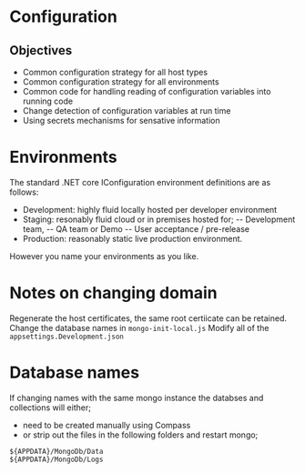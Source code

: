# Configuration

## Objectives

- Common configuration strategy for all host types
- Common configuration strategy for all environments
- Common code for handling reading of configuration variables into running code
- Change detection of configuration variables at run time
- Using secrets mechanisms for sensative information

# Environments

The standard .NET core IConfiguration environment definitions are as follows:

- Development: highly fluid locally hosted per developer environment
- Staging:	resonably fluid cloud or in premises hosted for;
-- Development team, 
-- QA team or Demo
-- User acceptance / pre-release 
- Production: reasonably static live production environment.

However you name your environments as you like.



# Notes on changing domain

Regenerate the host certificates, the same root certiicate can be retained.
Change the database names in ```mongo-init-local.js``` 
Modify all of the ```appsettings.Development.json```

# Database names

If changing names with the same mongo instance the databses and collections will either;

- need to be created manually using Compass
- or strip out the files in the following folders and restart mongo;

```
${APPDATA}/MongoDb/Data
${APPDATA}/MongoDb/Logs
```


